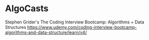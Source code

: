 # AlgoCasts

Stephen Grider's The Coding Interview Bootcamp: Algorithms + Data Structures
https://www.udemy.com/coding-interview-bootcamp-algorithms-and-data-structure/learn/v4/
